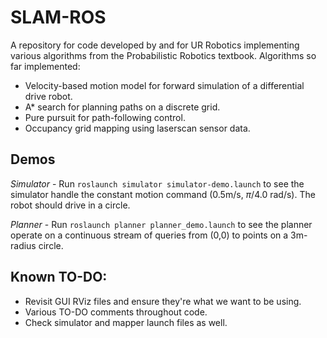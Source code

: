 # SLAM-ROS
A repository for code developed by and for UR Robotics implementing various algorithms from the Probabilistic Robotics textbook. Algorithms so far implemented:

* Velocity-based motion model for forward simulation of a differential drive robot.
* A* search for planning paths on a discrete grid.
* Pure pursuit for path-following control.
* Occupancy grid mapping using laserscan sensor data.




## Demos

*Simulator* - Run `roslaunch simulator simulator-demo.launch` to see the simulator handle the constant motion command ($0.5$m/s, $\pi/4.0$ rad/s). The robot should drive in a circle.

*Planner* - Run `roslaunch planner planner_demo.launch` to see the planner operate on a continuous stream of queries from (0,0) to points on a 3m-radius circle.

## Known TO-DO:

* Revisit GUI RViz files and ensure they're what we want to be using.
* Various TO-DO comments throughout code.
* Check simulator and mapper launch files as well.


